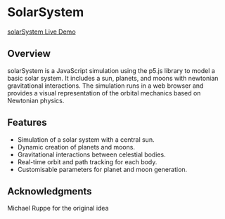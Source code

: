 # SolarSystem

[solarSystem Live Demo](https://wdoyle123.github.io/solarSystem/)

## Overview
solarSystem is a JavaScript simulation using the p5.js library to model a basic solar system. It includes a sun, planets, and moons with newtonian gravitational interactions. The simulation runs in a web browser and provides a visual representation of the orbital mechanics based on Newtonian physics.

## Features
- Simulation of a solar system with a central sun.
- Dynamic creation of planets and moons.
- Gravitational interactions between celestial bodies.
- Real-time orbit and path tracking for each body.
- Customisable parameters for planet and moon generation.

## Acknowledgments
Michael Ruppe for the original idea
